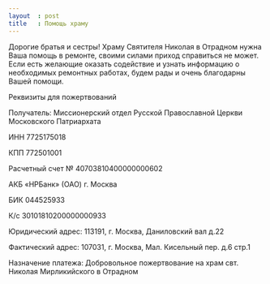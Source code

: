 ```yaml
---
layout  : post
title   : Помощь храму
---
```

Дорогие братья и сестры! Храму Святителя Николая в Отрадном нужна Ваша помощь в ремонте, своими силами приход справиться не может. Если есть желающие оказать содействие и узнать информацию о необходимых ремонтных работах, будем рады и очень благодарны Вашей помощи.

Реквизиты для пожертвований

Получатель: Миссионерский отдел Русской Православной Церкви Московского Патриархата

ИНН 7725175018

КПП 772501001

Расчетный счет № 40703810400000000602

АКБ «НРБанк» (ОАО) г. Москва

БИК 044525933

К/с 30101810200000000933

Юридический адрес: 113191, г. Москва, Даниловский вал д.22

Фактический адрес: 107031, г. Москва, Мал. Кисельный пер. д.6 стр.1

Назначение платежа: Добровольное пожертвование на храм свт. Николая Мирликийского в Отрадном
